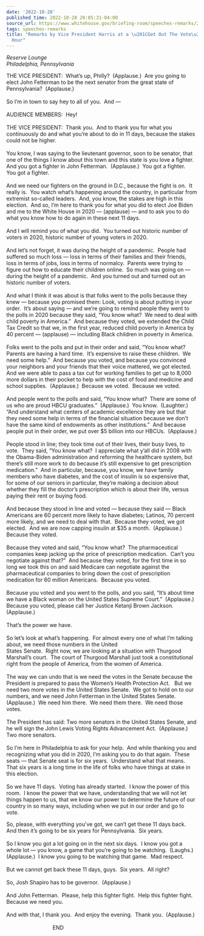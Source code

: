 ```yaml
---
date: '2022-10-28'
published_time: 2022-10-28 20:05:31-04:00
source_url: https://www.whitehouse.gov/briefing-room/speeches-remarks/2022/10/28/remarks-by-vice-president-harris-at-a-get-out-the-vote-happy-hour/
tags: speeches-remarks
title: "Remarks by Vice President Harris at a \u201CGet Out The Vote\u201D Happy\_\
  Hour"
---
```

 
*Reserve Lounge  
*Philadelphia, Pennsylvania**

THE VICE PRESIDENT:  What’s up, Philly?  (Applause.)  Are you going to
elect John Fetterman to be the next senator from the great state of
Pennsylvania?  (Applause.)  
   
So I’m in town to say hey to all of you.  And —  
   
AUDIENCE MEMBERS:  Hey!  
   
THE VICE PRESIDENT:  Thank you.  And to thank you for what you
continuously do and what you’re about to do in 11 days, because the
stakes could not be higher.  
   
You know, I was saying to the lieutenant governor, soon to be senator,
that one of the things I know about this town and this state is you love
a fighter.  And you got a fighter in John Fetterman.  (Applause.)  You
got a fighter.  You got a fighter.  
   
And we need our fighters on the ground in D.C., because the fight is
on.  It really is.  You watch what’s happening around the country, in
particular from extremist so-called leaders.  And, you know, the stakes
are high in this election.  And so, I’m here to thank you for what you
did to elect Joe Biden and me to the White House in 2020 — (applause) —
and to ask you to do what you know how to do again in these next 11
days.   
   
And I will remind you of what you did.  You turned out historic number
of voters in 2020, historic number of young voters in 2020.   
   
And let’s not forget, it was during the height of a pandemic.  People
had suffered so much loss — loss in terms of their families and their
friends, loss in terms of jobs, loss in terms of normalcy.  Parents were
trying to figure out how to educate their children online.  So much was
going on — during the height of a pandemic.  And you turned out and
turned out an historic number of voters.   
   
And what I think it was about is that folks went to the polls because
they knew — because you promised them: Look, voting is about putting in
your order.  It’s about saying — and we’re going to remind people they
went to the polls in 2020 because they said, “You know what?  We need to
deal with child poverty in America.”  And because they voted, we
extended the Child Tax Credit so that we, in the first year, reduced
child poverty in America by 40 percent — (applause) — including Black
children in poverty in America.   
   
Folks went to the polls and put in their order and said, “You know
what?  Parents are having a hard time.  It’s expensive to raise these
children.  We need some help.”  And because you voted, and because you
convinced your neighbors and your friends that their voice mattered, we
got elected.  And we were able to pass a tax cut for working families to
get up to 8,000 more dollars in their pocket to help with the cost of
food and medicine and school supplies.  (Applause.)  Because we voted. 
Because we voted.   
   
And people went to the polls and said, “You know what?  There are some
of us who are proud HBCU graduates.”  (Applause.)  You know. 
(Laughter.)  “And understand what centers of academic excellence they
are but that they need some help in terms of the financial situation
because we don’t have the same kind of endowments as other
institutions.”  And because people put in their order, we put over $5
billion into our HBCUs.  (Applause.)  
   
People stood in line; they took time out of their lives, their busy
lives, to vote.  They said, “You know what?  I appreciate what y’all did
in 2008 with the Obama-Biden administration and reforming the healthcare
system, but there’s still more work to do because it’s still expensive
to get prescription medication.”  And in particular, because, you know,
we have family members who have diabetes, and the cost of insulin is so
expensive that, for some of our seniors in particular, they’re making a
decision about whether they fill the doctor’s prescription which is
about their life, versus paying their rent or buying food.  
   
And because they stood in line and voted — because they said — Black
Americans are 60 percent more likely to have diabetes; Latinos, 70
percent more likely, and we need to deal with that.  Because they voted,
we got elected.  And we are now capping insulin at $35 a month. 
(Applause.)  Because they voted.  
   
Because they voted and said, “You know what?  The pharmaceutical
companies keep jacking up the price of prescription medication.  Can’t
you negotiate against that?”  And because they voted, for the first time
in so long we took this on and said Medicare can negotiate against the
pharmaceutical companies to bring down the cost of prescription
medication for 60 million Americans.  Because you voted.   
   
Because you voted and you went to the polls, and you said, “It’s about
time we have a Black woman on the United States Supreme Court.” 
(Applause.)  Because you voted, please call her Justice Ketanji Brown
Jackson.  (Applause.)   
   
That’s the power we have.  
   
So let’s look at what’s happening.  For almost every one of what I’m
talking about, we need those numbers in the United  
States Senate.  Right now, we are looking at a situation with Thurgood
Marshall’s court.  The court of Thurgood Marshall just took a
constitutional right from the people of America, from the women of
America.   
   
The way we can undo that is we need the votes in the Senate because the
President is prepared to pass the Women’s Health Protection Act.   But
we need two more votes in the United States Senate.  We got to hold on
to our numbers, and we need John Fetterman in the United States Senate. 
(Applause.)  We need him there.  We need them there.  We need those
votes.  
   
The President has said: Two more senators in the United States Senate,
and he will sign the John Lewis Voting Rights Advancement Act. 
(Applause.)  Two more senators.   
   
So I’m here in Philadelphia to ask for your help.  And while thanking
you and recognizing what you did in 2020, I’m asking you to do that
again.  These seats — that Senate seat is for six years.  Understand
what that means.  That six years is a long time in the life of folks who
have things at stake in this election.  
   
So we have 11 days.  Voting has already started.  I know the power of
this room.  I know the power that we have, understanding that we will
not let things happen to us, that we know our power to determine the
future of our country in so many ways, including when we put in our
order and go to vote.   
  
So, please, with everything you’ve got, we can’t get these 11 days
back.  And then it’s going to be six years for Pennsylvania.  Six
years.  
   
So I know you got a lot going on in the next six days.  I know you got a
whole lot — you know, a game that you’re going to be watching. 
(Laughs.)  (Applause.)  I know you going to be watching that game.  Mad
respect.   
   
But we cannot get back these 11 days, guys.  Six years.  All right?  
   
So, Josh Shapiro has to be governor.  (Applause.)   
   
And John Fetterman.  Please, help this fighter fight.  Help this fighter
fight.  Because we need you.   
   
And with that, I thank you.  And enjoy the evening.  Thank you. 
(Applause.)  
           
                               END

  
  
